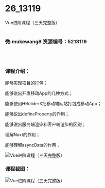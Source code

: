 # 26_13119
Vue进阶课程（三天完整版）
<br/></br>
<h3>微:mukewang8 资源编号：5213119</h3>
<br/></br>
<h3>课程介绍：</h3>
<p>能够实现项目的打包；</p>
<p>能够说出开发移动App的几种方式；</p>
<p>能够使用HBuliderX把移动端网站打包成移动App；</p>
<p>能够说出defineProperty的作用；</p>
<p>能够说出服务端渲染和客户端渲染的区别；</p>
<p>理解Nuxt的作用；</p>
<p>能够理解asyncData的作用；</p>
<p><img src="https://www.ko996.com/wp-content/uploads/img/2020/05/2-91-300x192.png" alt="Vue进阶课程（三天完整版）"></p>
<div class="info-desc">
<h3>课程截图：</h3>
<p><img src="https://www.ko996.com/wp-content/uploads/img/2020/05/1-99.png" alt="Vue进阶课程（三天完整版）"></p>
<p>&nbsp;</p>


			
</div>
